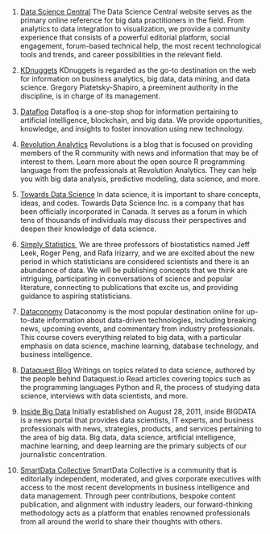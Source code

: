 1. <a href="https://www.datasciencecentral.com/">Data Science Central</a>
  The Data Science Central website serves as the primary online reference for big data practitioners in the field. From analytics to data integration to visualization, we provide a community experience that consists of a powerful editorial platform, social engagement, forum-based technical help, the most recent technological tools and trends, and career possibilities in the relevant field.

2. <a href="https://www.kdnuggets.com/">KDnuggets</a>
  KDnuggets is regarded as the go-to destination on the web for information on business analytics, big data, data mining, and data science. Gregory Piatetsky-Shapiro, a preeminent authority in the discipline, is in charge of its management.

3. <a href="https://datafloq.com/">Datafloq</a>
  Datafloq is a one-stop shop for information pertaining to artificial intelligence, blockchain, and big data. We provide opportunities, knowledge, and insights to foster innovation using new technology.

4. <a href="https://blog.revolutionanalytics.com/">Revolution Analytics</a>
  Revolutions is a blog that is focused on providing members of the R community with news and information that may be of interest to them. Learn more about the open source R programming language from the professionals at Revolution Analytics. They can help you with big data analysis, predictive modeling, data science, and more.

5. <a href="https://towardsdatascience.com/">Towards Data Science</a>
  In data science, it is important to share concepts, ideas, and codes. Towards Data Science Inc. is a company that has been officially incorporated in Canada. It serves as a forum in which tens of thousands of individuals may discuss their perspectives and deepen their knowledge of data science.

6. <a href="https://simplystatistics.org/index.html">Simply Statistics </a>
  We are three professors of biostatistics named Jeff Leek, Roger Peng, and Rafa Irizarry, and we are excited about the new period in which statisticians are considered scientists and there is an abundance of data. We will be publishing concepts that we think are intriguing, participating in conversations of science and popular literature, connecting to publications that excite us, and providing guidance to aspiring statisticians.

7. <a href="https://dataconomy.com/">Dataconomy</a>
  Dataconomy is the most popular destination online for up-to-date information about data-driven technologies, including breaking news, upcoming events, and commentary from industry professionals. This course covers everything related to big data, with a particular emphasis on data science, machine learning, database technology, and business intelligence.

8. <a href="https://www.dataquest.io/">Dataquest Blog</a>
  Writings on topics related to data science, authored by the people behind Dataquest.io Read articles covering topics such as the programming languages Python and R, the process of studying data science, interviews with data scientists, and more.

9. <a href="https://insidebigdata.com/">Inside Big Data</a>
  Initially established on August 28, 2011, inside BIGDATA is a news portal that provides data scientists, IT experts, and business professionals with news, strategies, products, and services pertaining to the area of big data. Big data, data science, artificial intelligence, machine learning, and deep learning are the primary subjects of our journalistic concentration.

10. <a href="https://www.smartdatacollective.com/">SmartData Collective</a>
  SmartData Collective is a community that is editorially independent, moderated, and gives corporate executives with access to the most recent developments in business intelligence and data management. Through peer contributions, bespoke content publication, and alignment with industry leaders, our forward-thinking methodology acts as a platform that enables renowned professionals from all around the world to share their thoughts with others.



